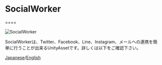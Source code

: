 # SocialWorker
====

![SocialWorker](https://qiita-image-store.s3.amazonaws.com/0/98018/dc39c8a8-ae3b-5323-d953-3b97e5a8cfa4.png)

SocialWorkerは、Twitter、Facebook、Line、Instagram、メールへの連携を簡単に行うことが出来るUnityAssetです。詳しくは以下をご確認下さい。

[Japanese](https://github.com/)/[English](https://github.com/)